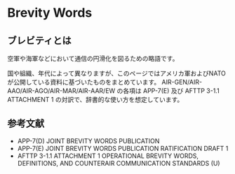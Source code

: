 # Brevity Words

## ブレビティとは

空軍や海軍などにおいて通信の円滑化を図るための略語です。

国や組織、年代によって異なりますが、このページではアメリカ軍およびNATOが公開している資料に基づいたものをまとめています。
AIR-GEN/AIR-AAO/AIR-AGO/AIR-MAR/AIR-AAR/EW の各項は APP-7(E) 及び AFTTP 3-1.1 ATTACHMENT 1 の対訳で、辞書的な使い方を想定しています。

## 参考文献

- APP-7(D) JOINT BREVITY WORDS PUBLICATION
- APP-7(E) JOINT BREVITY WORDS PUBLICATION RATIFICATION DRAFT 1
- AFTTP 3-1.1 ATTACHMENT 1 OPERATIONAL BREVITY WORDS, DEFINITIONS, AND COUNTERAIR COMMUNICATION STANDARDS (U)
